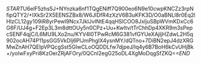 $START$U6eIF5zhs5J+NYnzka6nf1TQgENiff7Q900eo6N9e10cwpKNCZz3rpNfipQTY2/+IXkSr2X5EENSZBx8/W6JIDfR4zXzV6B3uKFK3D/O0aBNLl8r0Eq2lHlzCL12gy109iR8yrPewI9Ncx7JklJvINtE4qqHSlCOO8JxljuSBpWVmKDxCc6G6F/UJ4g+F2Ep3L3m8dttOUy5n0CPz+Uu+Kwltv/tTrChhDp4XKR9m3sPepcSENF4qjC/L6MU9LXo2nu/KYV4I0TPwRcM6G381vfGYUeXAjljHZdwL2H5q902ocAH74P11psGG5VkDlj6PlJmPhgIX4ysnMY/dQTno+7DiBN2epJ4dzXRGMwZnAH7QEIpVPQcgSst5GlwCLoOQDDLfw7djpeJ/Iq4y6B7BoH6kCvUHjBk+/yoIwFxyPri8KzOerZRjAFOry/0QCnl2egG25oDL4XgMoDqgSfZKQ==$END$